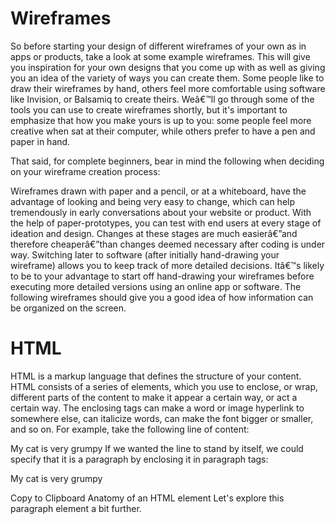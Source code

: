# Wireframes
So before starting your design of different wireframes of your own as in apps or products, take a look at some example wireframes. This will give you inspiration for your own designs that you come up with  as well as giving you an idea of the variety of ways you can create them. Some people like to draw their wireframes by hand, others feel more comfortable using software like Invision, or Balsamiq to create theirs. Weâ€™ll go through some of the tools you can use to create wireframes shortly, but it's important to emphasize that how you make yours is up to you: some people feel more creative when sat at their computer, while others prefer to have a pen and paper in hand.

That said, for complete beginners, bear in mind the following when deciding on your wireframe creation process:

Wireframes drawn with paper and a pencil, or at a whiteboard, have the advantage of looking and being very easy to change, which can help tremendously in early conversations about your website or product.
With the help of paper-prototypes, you can test with end users at every stage of ideation and design. Changes at these stages are much easierâ€”and therefore cheaperâ€”than changes deemed necessary after coding is under way.
Switching later to software (after initially hand-drawing your wireframe) allows you to keep track of more detailed decisions.
Itâ€™s likely to be to your advantage to start off hand-drawing your wireframes before executing more detailed versions using an online app or software. The following wireframes should give you a good idea of how information can be organized on the screen.


 # HTML 
HTML is a markup language that defines the structure of your content. HTML consists of a series of elements, which you use to enclose, or wrap, different parts of the content to make it appear a certain way, or act a certain way. The enclosing tags can make a word or image hyperlink to somewhere else, can italicize words, can make the font bigger or smaller, and so on.  For example, take the following line of content:

My cat is very grumpy
If we wanted the line to stand by itself, we could specify that it is a paragraph by enclosing it in paragraph tags:

<p>My cat is very grumpy</p>
Copy to Clipboard
Anatomy of an HTML element
Let's explore this paragraph element a bit further.
